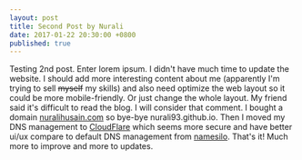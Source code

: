 ```yaml
---
layout: post
title: Second Post by Nurali
date: 2017-01-22 20:30:00 +0800
published: true
---
```


Testing 2nd post. Enter lorem ipsum. I didn't have much time to update the website. I should add more interesting content about me (apparently I'm trying to sell ~~myself~~ my skills) and also need optimize the web layout so it could be more mobile-friendly. Or just change the whole layout. My friend said it's difficult to read the blog. I will consider that comment. I bought a domain [nuralihusain.com](http://nuralihusain.com) so bye-bye nurali93.github.io. Then I moved my DNS management to [CloudFlare](https://www.cloudflare.com/) which seems more secure and have better ui/ux compare to default DNS management from [namesilo](https://www.namesilo.com/). That's it! Much more to improve and more to updates.
